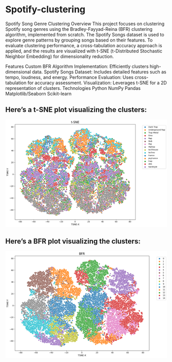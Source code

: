 # Spotify-clustering
Spotify Song Genre Clustering
Overview
This project focuses on clustering Spotify song genres using the Bradley-Fayyad-Reina (BFR) clustering algorithm, implemented from scratch. The Spotify Songs dataset is used to explore genre patterns by grouping songs based on their features. To evaluate clustering performance, a cross-tabulation accuracy approach is applied, and the results are visualized with t-SNE (t-Distributed Stochastic Neighbor Embedding) for dimensionality reduction.

Features
Custom BFR Algorithm Implementation: Efficiently clusters high-dimensional data.
Spotify Songs Dataset: Includes detailed features such as tempo, loudness, and energy.
Performance Evaluation: Uses cross-tabulation for accuracy assessment.
Visualization: Leverages t-SNE for a 2D representation of clusters.
Technologies
Python
NumPy
Pandas
Matplotlib/Seaborn
Scikit-learn

## Here’s a t-SNE plot visualizing the clusters:  

![t-SNE Visualization](images/1.png)  

## Here’s a BFR plot visualizing the clusters:  

![BFR](images/2.png)  
